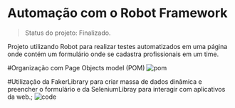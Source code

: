 # Automação com o Robot Framework

> Status do projeto: Finalizado.


Projeto utilizando Robot para realizar testes automatizados em uma página onde contém um formulário onde se cadastra profissionais em um time.


#Organização com Page Objects model (POM)
![pom](https://github.com/gabrielaanselmo/curso_robot_framework_automa-o/assets/112910372/6f88824f-da7f-47c8-b7af-a6d9cbb5d6a4)

#Utilização da FakerLibrary para criar massa de dados dinâmica e preencher o formulário e da SeleniumLibray para interagir com aplicativos da web.;
![code](https://github.com/gabrielaanselmo/curso_robot_framework_automa-o/assets/112910372/4456dc00-8bbe-4bc6-b5d4-556ad9e34830)